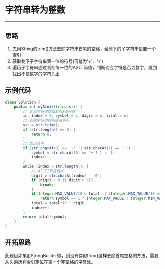# 字符串转为整数
------
## 思路
1. 先用String的trim()方法去除字符串首尾的空格，给剩下的子字符串设置一个索引
2. 获取剩下子字符串第一位的符号(可能为'+'、'-')
3. 遍历子字符串通过判断每一位的ASCII码值，判断对应字符是否为数字，直到找出不是数字的字符为止

## 示例代码
```java
class Solution {
    public int myAtoi(String str) {
        // 定义字符串初始索引从0开始
        int index = 0, symbol = 1, digit = 0, total = 0;
        // 去除字符串的前后空字符
        str = str.trim();
        if (str.length() == 0) {
            return 0;
        }
        // 取正负号
        if (str.charAt(0) == '-' || str.charAt(0) == '+') {
            symbol = str.charAt(0) == '+'? 1 : -1;
            index++;
        }
        while (index < str.length()) {
            // ASCII码值相减
            digit = str.charAt(index) - '0';
            if (digit < 0 || digit > 9){
                break;
            }
            if(Integer.MAX_VALUE/10 < total || (Integer.MAX_VALUE/10 == total && Integer.MAX_VALUE %10 < digit))
                return symbol == 1 ? Integer.MAX_VALUE : Integer.MIN_VALUE;
            total = total*10 + digit;
            index++;
        }
        return total*symbol;
    }
}
```
## 开拓思路
此题目如果用StringBuilder做，则没有类似trim()这样去除首尾空格的方法，需要从头遍历将索引定位在第一个非空格的字符处。
